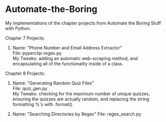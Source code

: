 # Automate-the-Boring
My implementations of the chapter projects from Automate the Boring Stuff with Python.

Chapter 7 Projects:

  1.  Name: "Phone Number and Email Address Extractor"  
      File: pyperclip-regex.py  
      My Tweaks: adding an automatic web-scraping method, and encapsulating all of the functionality inside of a class. 
  
Chapter 8 Projects:  
  
  1.  Name: "Generating Random Quiz Files"  
      File: quiz_gen.py  
      My Tweaks: checking for the maximum number of unique quizzes, ensuring the quizzes are actually random, and replacing the string formatting %'s with .format().  
      
  2.  Name: "Searching Directories by Regex"
      File: regex_search.py
      
